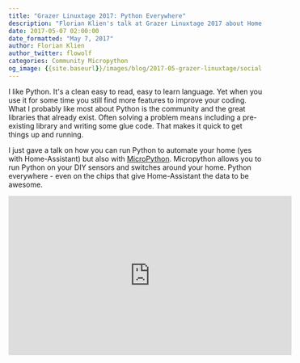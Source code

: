 ```yaml
---
title: "Grazer Linuxtage 2017: Python Everywhere"
description: "Florian Klien's talk at Grazer Linuxtage 2017 about Home Assistant."
date: 2017-05-07 02:00:00
date_formatted: "May 7, 2017"
author: Florian Klien
author_twitter: flowolf
categories: Community Micropython
og_image: {{site.baseurl}}/images/blog/2017-05-grazer-linuxtage/social.png
---
```


I like Python. It's a clean easy to read, easy to learn language. Yet when you use it for some time you still find more features to improve your coding. What I probably like most about Python is the community and the great libraries that already exist. Often solving a problem means including a pre-existing library and writing some glue code. That makes it quick to get things up and running.

I just gave a talk on how you can run Python to automate your home (yes with Home-Assistant) but also with [MicroPython]. Micropython allows you to run Python on your DIY sensors and switches around your home. Python everywhere - even on the chips that give Home-Assistant the data to be awesome.

<div class='videoWrapper'>
<iframe width="560" height="315" src="https://www.youtube.com/embed/KNFZSSCPUyM" frameborder="0" allowfullscreen></iframe>
</div>

[MicroPython]: https://micropython.org

